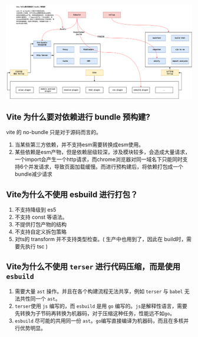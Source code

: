 
![](vite.drawio.png)


## Vite 为什么要对依赖进行 bundle 预构建?

vite 的 no-bundle 只是对于源码而言的。
1.  当某些第三方依赖，并不支持esm需要转换成esm使用。
2.  某些依赖是esm产物，但是依赖层级较深，涉及模块较多，会造成大量请求，一个import会产生一个http请求，而chrome浏览器对同一域名下只能同时支持6个并发请求，导致页面加载缓慢。而进行预构建后，将依赖打包成一个bundle减少请求


## Vite为什么不使用 esbuild 进行打包？

1.  不支持降级到 es5
2.  不支持 const 等语法。
3.  不提供打包产物的结构
4.  不支持自定义拆包策略
5.  对ts的 transform 并不支持类型检查。( 生产中也用到了，因此在 build时，需要先执行 tsc )


## Vite为什么不使用 `terser` 进行代码压缩，而是使用 `esbuild`
1.  需要大量 `ast` 操作。并且在各个构建流程无法共享，例如 `terser` 与 `babel` 无法共性同一个 `ast`。
2.  `terser`使用 `js` 编写的，而 `esbuild` 是用 `go` 编写的。`js`是解释性语言，需要先转换为子节码再转换为机器码，对于压缩这种任务，性能远不如`go`。
3. `esbuild` 尽可能的共用同一份 `ast`。`go`编写直接编译为机器码，而且在多核并行优势明显。